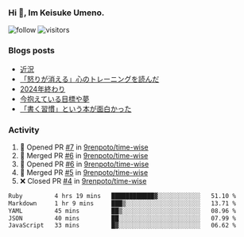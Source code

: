 ### Hi 👋, Im Keisuke Umeno.

<!--
**9renpoto/9renpoto** is a ✨ _special_ ✨ repository because its `README.md` (this file) appears on your GitHub profile.

Here are some ideas to get you started:

- 🔭 I’m currently working on ...
- 🌱 I’m currently learning ...
- 👯 I’m looking to collaborate on ...
- 🤔 I’m looking for help with ...
- 💬 Ask me about ...
- 📫 How to reach me: ...
- 😄 Pronouns: ...
- ⚡ Fun fact: ...
-->

![follow](https://img.shields.io/github/followers/9renpoto?label=Follow&style=social)
![visitors](https://komarev.com/ghpvc/?username=9renpoto&label=Profile%20views&color=0e75b6&style=flat)

### Blogs posts

<!-- BLOG-POST-LIST:START -->
- [近況](https://9renpoto.win/entry/2025/04/05/current_status)
- [「怒りが消える」心のトレーニングを読んだ](https://9renpoto.win/entry/2025/02/01/anger-management)
- [2024年終わり](https://9renpoto.win/entry/2024/12/31/2024-end)
- [今抱えている目標や夢](https://9renpoto.win/entry/2024/12/02/objective)
- [「書く習慣」という本が面白かった](https://9renpoto.win/entry/2024/11/11/leave_a_feeling_sad)
<!-- BLOG-POST-LIST:END -->

### Activity

<!--START_SECTION:activity-->
1. 💪 Opened PR [#7](https://github.com/9renpoto/time-wise/pull/7) in [9renpoto/time-wise](https://github.com/9renpoto/time-wise)
2. 🎉 Merged PR [#6](https://github.com/9renpoto/time-wise/pull/6) in [9renpoto/time-wise](https://github.com/9renpoto/time-wise)
3. 💪 Opened PR [#6](https://github.com/9renpoto/time-wise/pull/6) in [9renpoto/time-wise](https://github.com/9renpoto/time-wise)
4. 🎉 Merged PR [#5](https://github.com/9renpoto/time-wise/pull/5) in [9renpoto/time-wise](https://github.com/9renpoto/time-wise)
5. ❌ Closed PR [#4](https://github.com/9renpoto/time-wise/pull/4) in [9renpoto/time-wise](https://github.com/9renpoto/time-wise)
<!--END_SECTION:activity-->

<!--START_SECTION:waka-->

```txt
Ruby         4 hrs 19 mins   ████████████▓░░░░░░░░░░░░   51.10 %
Markdown     1 hr 9 mins     ███▒░░░░░░░░░░░░░░░░░░░░░   13.71 %
YAML         45 mins         ██▒░░░░░░░░░░░░░░░░░░░░░░   08.96 %
JSON         40 mins         ██░░░░░░░░░░░░░░░░░░░░░░░   07.99 %
JavaScript   33 mins         █▓░░░░░░░░░░░░░░░░░░░░░░░   06.62 %
```

<!--END_SECTION:waka-->
